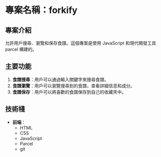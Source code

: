 # 專案名稱：forkify

## 專案介紹

允許用戶搜尋、瀏覽和保存食譜。這個專案是使用 JavaScript 和現代開發工具 parcel 構建的。

## 主要功能

1. **食譜搜尋**：用戶可以通過輸入關鍵字來搜尋食譜。
2. **食譜瀏覽**：用戶可以瀏覽搜尋到的食譜，查看詳細信息和成分。
3. **食譜保存**：用戶可以將喜歡的食譜保存到自己的收藏夾中。

## 技術棧

- **前端**：
  - HTML
  - CSS
  - JavaScript
  - Parcel
  - git
